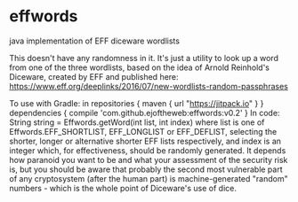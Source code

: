 # effwords
java implementation of EFF diceware wordlists


This doesn't have any randomness in it. It's just a utility to look up a word from one of the three wordlists, based on the idea 
of Arnold Reinhold's Diceware, created by EFF and published 
here: https://www.eff.org/deeplinks/2016/07/new-wordlists-random-passphrases

To use with Gradle:
in repositories {
 maven { url "https://jitpack.io" }
}
dependencies {
   compile 'com.github.ejoftheweb:effwords:v0.2'
}
In code:
    String string = Effwords.getWord(int list, int index)
   where list is one of Effwords.EFF_SHORTLIST, EFF_LONGLIST or EFF_DEFLIST, selecting the shorter, longer
   or alternative shorter EFF lists respectively, and
   index is an integer which, for effectiveness, should be randomly generated. It depends how paranoid you want to be 
   and what your assessment of the security risk is, but you should be aware that probably the second most vulnerable part
   of any cryptosystem (after the human part) is machine-generated "random" numbers - which is the whole point of
   Diceware's use of dice.
